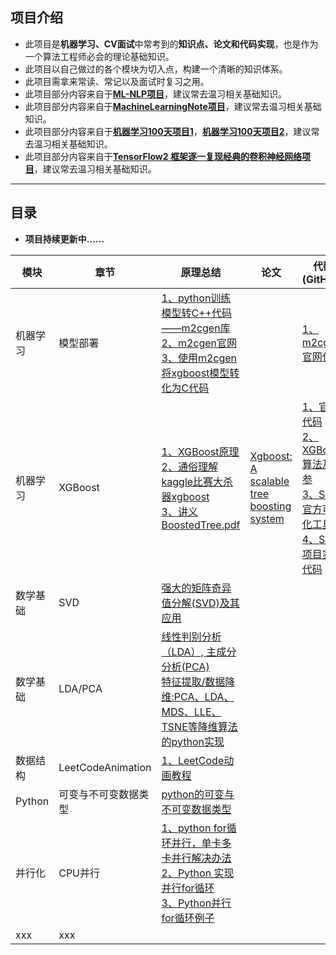 ## 项目介绍

- 此项目是**机器学习、CV面试**中常考到的**知识点、论文和代码实现**，也是作为一个算法工程师必会的理论基础知识。
- 此项目以自己做过的各个模块为切入点，构建一个清晰的知识体系。
- 此项目需拿来常读、常记以及面试时复习之用。
- 此项目部分内容来自于[**ML-NLP项目**](https://github.com/NLP-LOVE/ML-NLP)，建议常去温习相关基础知识。
- 此项目部分内容来自于[**MachineLearningNote项目**](https://github.com/LeBron-Jian/MachineLearningNote)，建议常去温习相关基础知识。
- 此项目部分内容来自于[**机器学习100天项目1**](https://github.com/Avik-Jain/100-Days-of-ML-Code-Chinese-Version)，[**机器学习100天项目2**](https://github.com/MLEveryday/100-Days-Of-ML-Code)，建议常去温习相关基础知识。
- 此项目部分内容来自于[**TensorFlow2 框架逐一复现经典的卷积神经网络项目**](https://github.com/Keyird/DeepLearning-TensorFlow2)，建议常去温习相关基础知识。


------

## 目录

- **项目持续更新中......**

| 模块     | 章节                                                         | 原理总结                         | 论文    | 代码(GitHub)    |
| -------- | ------------------------------------------------------------ | --------------------------------------- | --------- | --------- |
| 机器学习 | 模型部署 | [1、python训练模型转C++代码——m2cgen库](https://blog.csdn.net/weixin_50658919/article/details/123634130?spm=1001.2014.3001.5506)<br>[2、m2cgen官网](https://pypi.org/project/m2cgen/)<br>[3、使用m2cgen将xgboost模型转化为C代码](https://blog.csdn.net/flyconley/article/details/121422760?spm=1001.2014.3001.5506)<br> | []() | [1、m2cgen官网代码](https://github.com/BayesWitnesses/m2cgen)<br> |
| 机器学习 | XGBoost | [1、XGBoost原理](https://blog.csdn.net/a819825294/article/details/51206410)<br>[2、通俗理解kaggle比赛大杀器xgboost](https://blog.csdn.net/v_JULY_v/article/details/81410574)<br>[3、讲义BoostedTree.pdf](https://web.njit.edu/~usman/courses/cs675_spring20/BoostedTree.pdf) | [Xgboost: A scalable tree boosting system](https://dl.acm.org/doi/pdf/10.1145/2939672.2939785) | [1、官方代码](https://github.com/dmlc/xgboost)<br>[2、XGBoost算法及调参](https://www.cnblogs.com/wj-1314/p/9402324.html)<br>[3、Shap官方可视化工具](https://github.com/slundberg/shap)<br>[4、Shap项目实战代码](https://github.com/hanlinzhushe/MyProjects/tree/main/XGBoostAndShap)<br> |
| 数学基础 | SVD | [强大的矩阵奇异值分解(SVD)及其应用](https://www.cnblogs.com/LeftNotEasy/archive/2011/01/19/svd-and-applications.html) | []() | []() |
| 数学基础 | LDA/PCA | [线性判别分析（LDA）, 主成分分析(PCA)](https://www.cnblogs.com/LeftNotEasy/archive/2011/01/08/lda-and-pca-machine-learning.html)<br>[特征提取/数据降维:PCA、LDA、MDS、LLE、TSNE等降维算法的python实现](https://github.com/heucoder/dimensionality_reduction_alo_codes)<br> | []() | []() |
| 数据结构 | LeetCodeAnimation | [1、LeetCode动画教程](https://github.com/MisterBooo/LeetCodeAnimation)<br> | []() | []() |
| Python | 可变与不可变数据类型 | [python的可变与不可变数据类型](https://www.cnblogs.com/big-devil/p/7625898.html) | []() | []() |
| 并行化 | CPU并行 | [1、python for循环并行，单卡多卡并行解决办法](https://blog.csdn.net/weixin_43804047/article/details/128365062?spm=1001.2014.3001.5506)<br>[2、Python 实现 并行for循环](https://blog.csdn.net/qazwsxrx/article/details/127436885?spm=1001.2014.3001.5506)<br>[3、Python并行for循环例子](https://simonfan.blog.csdn.net/article/details/84975774?spm=1001.2014.3001.5506)<br> | []() | []() |
| xxx | xxx | []() | []() | []() |
